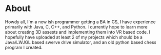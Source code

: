 # About
Howdy all, I'm a new ish programmer getting a BA in CS, I have experience primarily with Java, C, C++, and Python. I currently hope to learn more about creating 3D assests and implementing them into VR based code. I hopefully have uploaded at least 2 of my projects which should be a Java/LWJGL based swerve drive simulator, and an old python based chess program I created.
